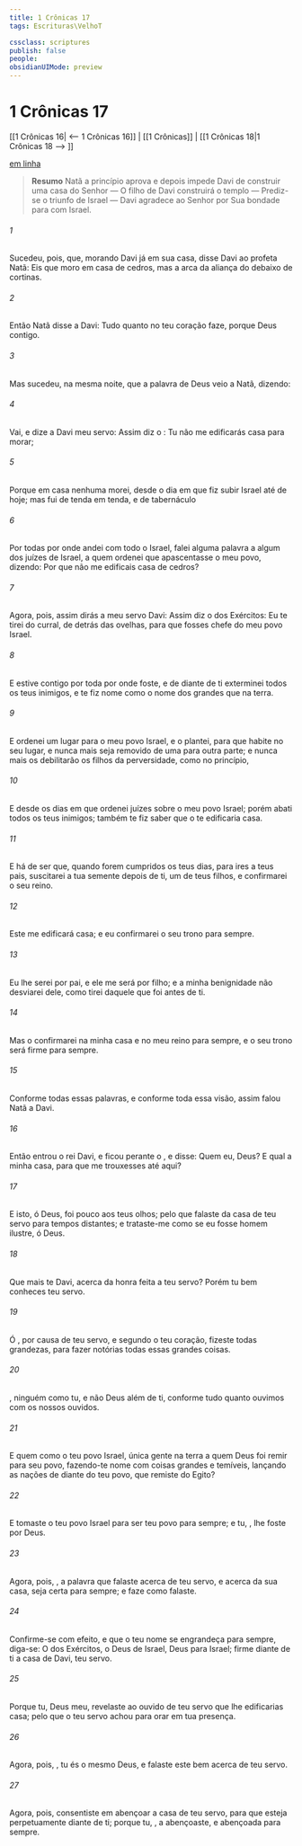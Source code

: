 ```yaml
---
title: 1 Crônicas 17
tags: Escrituras\VelhoT

cssclass: scriptures
publish: false
people:
obsidianUIMode: preview
---
```


# 1 Crônicas 17
[[1 Crônicas 16| <-- 1 Crônicas 16]] | [[1 Crônicas]] | [[1 Crônicas 18|1 Crônicas 18 --> ]]

[em linha](https://churchofjesuschrist.org/study/scriptures/ot/1-chr/17?lang=por)

> __Resumo__
Natã a princípio aprova e depois impede Davi de construir uma casa do Senhor — O filho de Davi construirá o templo — Prediz-se o triunfo de Israel — Davi agradece ao Senhor por Sua bondade para com Israel.

###### 1 
Sucedeu, pois, que, morando Davi já em sua casa, disse Davi ao profeta Natã: Eis que moro em casa de cedros, mas a arca da aliança do   debaixo de cortinas.

###### 2 
Então Natã disse a Davi: Tudo quanto  no teu coração faze, porque Deus  contigo.

###### 3 
Mas sucedeu, na mesma noite, que a palavra de Deus veio a Natã, dizendo:

###### 4 
Vai, e dize a Davi meu servo: Assim diz o : Tu não me edificarás  casa para morar;

###### 5 
Porque em casa nenhuma morei, desde o dia em que fiz subir Israel até  de hoje; mas fui de tenda em tenda, e de tabernáculo 

###### 6 
Por todas  por onde andei com todo o Israel,  falei alguma palavra a algum dos juízes de Israel, a quem ordenei que apascentasse o meu povo, dizendo: Por que não me edificais  casa de cedros?

###### 7 
Agora, pois, assim dirás a meu servo Davi: Assim diz o  dos Exércitos: Eu te tirei do curral, de detrás das ovelhas, para que fosses chefe do meu povo Israel.

###### 8 
E estive contigo por toda  por onde foste, e de diante de ti exterminei todos os teus inimigos, e te fiz  nome como o nome dos grandes que  na terra.

###### 9 
E ordenei um lugar para o meu povo Israel, e o plantei, para que habite no seu lugar, e nunca mais seja removido de uma para outra parte; e nunca mais os debilitarão os filhos da perversidade, como no princípio,

###### 10 
E desde os dias em que ordenei juízes sobre o meu povo Israel; porém abati todos os teus inimigos; também te fiz saber que o  te edificaria  casa.

###### 11 
E há de ser que, quando forem cumpridos os teus dias, para ires a teus pais, suscitarei a tua semente depois de ti, um de teus filhos, e confirmarei o seu reino.

###### 12 
Este me edificará casa; e eu confirmarei o seu trono para sempre.

###### 13 
Eu lhe serei por pai, e ele me será por filho; e a minha benignidade não desviarei dele, como  tirei daquele que foi antes de ti.

###### 14 
Mas o confirmarei na minha casa e no meu reino para sempre, e o seu trono será firme para sempre.

###### 15 
Conforme todas essas palavras, e conforme toda essa visão, assim falou Natã a Davi.

###### 16 
Então entrou o rei Davi, e ficou perante o , e disse: Quem  eu,  Deus? E qual  a minha casa, para que me trouxesses até aqui?

###### 17 
E  isto, ó Deus, foi pouco aos teus olhos; pelo que falaste da casa de teu servo para tempos distantes; e trataste-me como se eu fosse homem ilustre, ó  Deus.

###### 18 
Que mais te  Davi, acerca da honra feita a teu servo? Porém tu bem conheces teu servo.

###### 19 
Ó , por causa de teu servo, e segundo o teu coração, fizeste todas  grandezas, para fazer notórias todas essas grandes coisas.

###### 20 
, ninguém  como tu, e não  Deus além de ti, conforme tudo quanto ouvimos com os nossos ouvidos.

###### 21 
E quem  como o teu povo Israel, única gente na terra a quem Deus foi remir para seu povo, fazendo-te nome com coisas grandes e temíveis, lançando as nações de diante do teu povo, que remiste do Egito?

###### 22 
E tomaste o teu povo Israel para ser teu povo para sempre; e tu, , lhe foste por Deus.

###### 23 
Agora, pois, , a palavra que falaste acerca de teu servo, e acerca da sua casa, seja certa para sempre; e faze como falaste.

###### 24 
Confirme-se com efeito, e que o teu nome se engrandeça para sempre,  diga-se: O  dos Exércitos, o Deus de Israel,  Deus para Israel;  firme diante de ti a casa de Davi, teu servo.

###### 25 
Porque tu, Deus meu, revelaste ao ouvido de teu servo que lhe edificarias casa; pelo que o teu servo achou  para orar em tua presença.

###### 26 
Agora, pois, , tu és o mesmo Deus, e falaste este bem acerca de teu servo.

###### 27 
Agora, pois, consentiste em abençoar a casa de teu servo, para que esteja perpetuamente diante de ti; porque tu, , a abençoaste, e  abençoada para sempre.

